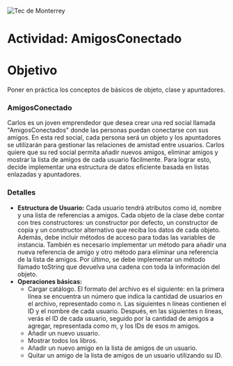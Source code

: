 ![Tec de Monterrey](../../images/logotecmty.png)
# Actividad: AmigosConectado

# Objetivo
Poner en práctica los conceptos de básicos de objeto, clase y apuntadores.

### AmigosConectado
Carlos es un joven emprendedor que desea crear una red social llamada "AmigosConectados" donde las personas puedan conectarse con sus amigos. En esta red social, cada persona será un objeto y los apuntadores se utilizarán para gestionar las relaciones de amistad entre usuarios. Carlos quiere que su red social permita añadir nuevos amigos, eliminar amigos y mostrar la lista de amigos de cada usuario fácilmente. Para lograr esto, decide implementar una estructura de datos eficiente basada en listas enlazadas y apuntadores.

### Detalles
* **Estructura de Usuario:** Cada usuario tendrá atributos como id, nombre y una lista de referencias a amigos. Cada objeto de la clase debe contar con tres constructores: un constructor por defecto, un constructor de copia y un constructor alternativo que reciba los datos de cada objeto. Además, debe incluir métodos de acceso para todas las variables de instancia. También es necesario implementar un método para añadir una nueva referencia de amigo y otro método para eliminar una referencia de la lista de amigos. Por último, se debe implementar un método llamado toString que devuelva una cadena con toda la información del objeto.
* **Operaciones básicas:**
	* Cargar catálogo. El formato del archivo es el siguiente: en la primera línea se encuentra un número que indica la cantidad de usuarios en el archivo, representado como n. Las siguientes n líneas contienen el ID y el nombre de cada usuario. Después, en las siguientes n líneas, verás el ID de cada usuario, seguido por la cantidad de amigos a agregar, representada como m, y los IDs de esos m amigos.
	* Añadir un nuevo usuario.
	* Mostrar todos los libros.
	* Añadir un nuevo amigo en la lista de amigos de un usuario.
	* Quitar un amigo de la lista de amigos de un usuario utilizando su ID.
